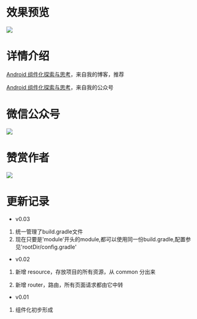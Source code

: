 
# 效果预览
![](http://7q5c2h.com1.z0.glb.clouddn.com/ModularSample.gif?watermark/2/text/5ZC05bCP6b6Z5ZCM5a24/font/5qW35L2T/fontsize/500/fill/I0VGRUZFRg==/dissolve/100/gravity/SouthEast/dx/10/dy/10)

# 详情介绍
[Android 组件化探索与思考](http://wuxiaolong.me/2017/08/01/ModularExploree/)，来自我的博客，推荐

[Android 组件化探索与思考](http://mp.weixin.qq.com/s/RGmzjIM4y7Yxz723Vp8uzA)，来自我的公众号


# 微信公众号
![](http://7q5c2h.com1.z0.glb.clouddn.com/qrcode_WuXiaolong1.JPG)

# 赞赏作者
![](http://7q5c2h.com1.z0.glb.clouddn.com/wechatpay.JPG)

# 更新记录
* v0.03
1. 统一管理了build.gradle文件
2. 现在只要是'module'开头的module,都可以使用同一份build.gradle,配置参见'rootDir/config.gradle'

* v0.02

1. 新增 resource，存放项目的所有资源，从 common 分出来

2. 新增 router，路由，所有页面请求都由它中转

* v0.01

1. 组件化初步形成
